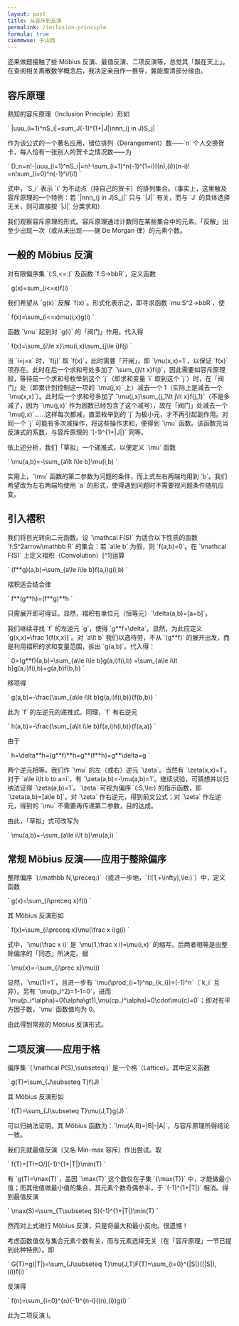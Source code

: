 ```yaml
---
layout: post
title: 从容斥到反演
permalink: /inclusion-principle
formula: true
ciemmwue: 于山西
---
```


迩来做题接触了些 Möbius 反演、最值反演、二项反演等，总觉其「飘在天上」。在查阅相关离散数学概念后，我决定亲自作一推导，冀能厘清部分缘由。

<!--more-->

## 容斥原理

熟知的容斥原理（Inclusion Principle）形如

\`
\|uuu\_(i=1)^nS\_i\|=sum\_J(-1)^(1+\|J\|)nnn\_(j in J)S\_j\|
\`

作为该公式的一个著名应用，错位排列（Derangement）数⸺\`n\` 个人交换贺卡，每人恰有一张别人的贺卡之情况数⸺为

\`
D\_n=n!-\|uuu\_(i=1)^nS\_i\|=n!-\sum\_(i=1)^n(-1)^(1+i)((n),(i))(n-i)! =n!sum\_(i=0)^n(-1)^i/(i!)
\`

式中，\`S\_i\` 表示 \`i\` 为不动点（持自己的贺卡）的排列集合。（事实上，这里触及容斥原理的一个特例：若 \`\|nnn\_(j in J)S\_j\|\` 只与 \`\|J\|\` 有关，而与 \`J\` 的具体选择无关，则可直接按 \`\|J\|\` 分类求和）

我们观察容斥原理的形式。容斥原理通过计数同在某些集合中的元素，「反解」出至少出现一次（或从未出现⸺据 De Morgan 律）的元素个数。

## 一般的 Möbius 反演

对有限偏序集 \`(:S,<=:)\` 及函数 \`f:S->bbR\`，定义函数

\`
g(x)=sum\_(i<=x)f(i)
\`

我们希望从 \`g(x)\` 反解 \`f(x)\`。形式化表示之，即寻求函数 \`mu:S^2->bbR\`，使

\`
f(x)=\sum\_(i<=x)mu(i,x)g(i)
\`

函数 \`\mu\` 起到对 \`g(i)\` 的「阀门」作用。代入得

\`
f(x)=\sum\_{i\le x}\mu(i,x)\sum\_{j\le i}f(j)
\`

当 \`i=j=x\` 时，\`f(j)\` 取 \`f(x)\`，此时需要「开闸」，即 \`\mu(x,x)=1\`，以保证 \`f(x)\` 项存在。此时在后一个求和号处多加了 \`\sum\_{j\lt x}f(j)\`，因此需要如容斥原理般，等待前一个求和号枚举到这个 \`j\`（即求和变量 \`i\` 取到这个 \`j\`）时，在「阀门」处（即累计到控制这一项的 \`\mu(j,x)\` 上）减去一个 1（实际上是减去一个 \`\mu(x,x)\`）。此时后一个求和号多加了 \`\mu(j,x)\sum\_{j\_1\lt j\lt x}f(j\_1)\`（不是多减了，因为 \`\mu(j,x)\` 作为因数已经包含了这个减号），故在「阀门」处减去一个  \`\mu(j,x)\`……这样每次都减，直至枚举到的 \`j\` 为极小元，才不再引起副作用。对同一个 \`j\` 可能有多次减操作，将这些操作求和，便得到 \`\mu\` 函数。该函数充当反演式的系数，与容斥原理的 \`(-1)^{1+\|J\|}\` 同等。

依上述分析，我们「草拟」一个递推式，以便定义 \`\mu\` 函数

\`
\mu(a,b)=-\sum\_{a\lt i\le b}\mu(i,b)
\`

实用上，\`\mu\` 函数的第二参数为问题的条件，而上式左右两端均用到 \`b\`。我们希望改为左右两端均使用 \`a\` 的形式，使得遇到问题时不需要视问题条件随机应变。

## 引入褶积

我们将目光转向二元函数。设 \`\mathcal F(S)\` 为适合以下性质的函数 \`f:S^2arrow\mathbb R\` 的集合：若 \`a\le b\` 为假，则 \`f(a,b)=0\`。在 \`\mathcal F(S)\` 上定义褶积（Convolution）[^1]运算

\`
(f\*\*g)(a,b)=\sum\_{a\le i\le b}f(a,i)g(i,b)
\`

褶积适合结合律

\`
f\*\*(g\*\*h)=(f\*\*g)\*\*h
\`

只需展开即可得证。显然，褶积有单位元（恒等元）\`\delta(a,b)=\[a=b\]\`。

我们继续寻找 \`f\` 的左逆元 \`g\`，使得 \`g\*\*f=\delta\`。显然，为此应定义 \`g(x,x)=\frac 1{f(x,x)}\`。对 \`a\lt b\` 我们以逸待劳，不从 \`(g\*\*f)\` 的展开出发，而是利用褶积的求和变量范围，拆出 \`g(a,b)\`。代入得：

\`
0=(g\*\*f)(a,b)=\sum\_{a\le i\le b}g(a,i)f(i,b)
=\sum\_{a\le i\lt b}g(a,i)f(i,b)+g(a,b)f(b,b)
\`

移项得

\`
g(a,b)=-\frac{\sum\_{a\le i\lt b}g(a,i)f(i,b)}{f(b,b)}
\`

此为 \`f\` 的左逆元的递推式。同理，\`f\` 有右逆元

\`
h(a,b)=-\frac{\sum\_{a\lt i\le b}f(a,i)h(i,b)}{f(a,a)}
\`

由于

\`
h=\delta\*\*h=(g\*\*f)\*\*h=g\*\*(f\*\*h)=g\*\*\delta=g
\`

两个逆元相等。我们作 \`\mu\` 的左（或右）逆元 \`\zeta\`。当然有 \`\zeta(x,x)=1\`。对于 \`a\le i\lt b to a=i\`，有 \`\zeta(a,b)=-\mu(a,b)=1\`。继续试验，可猜想并以归纳法证得 \`\zeta(a,b)=1\`。\`\zeta\` 可视为偏序 \`(:S,\le:)\`的指示函数，即 \`\zeta(a,b)=\[a\le b\]\`。对 \`\zeta\` 作右逆元，得到前文公式；对 \`\zeta\` 作左逆元，得到的 \`\mu\` 不需要再传递第二参数，目的达成。

由此，「草拟」式可改写为

\`
\mu(a,b)=-\sum\_{a\le i\lt b}\mu(a,i)
\`

## 常规 Möbius 反演⸺应用于整除偏序

整除偏序 \`(:\mathbb N,\preceq:)\`（或进一步地，\`(:\[1,+\infty),\le:)\`）中，定义函数

\`
g(x)=\sum\_{i\preceq x}f(i)
\`

其 Möbius 反演形如

\`
f(x)=\sum\_{i\preceq x}\mu(\frac x i)g(i)
\`

式中，\`\mu(\frac x i)\` 是 \`\mu(1,\frac x i)=\mu(i,x)\` 的缩写。后两者相等是由整除偏序的「同态」所决定。据

\`
\mu(x)=-\sum\_{i\prec x}\mu(i)
\`

显然，\`\mu(1)=1\`，且进一步有 \`\mu(\prod\_{i=1}^np\_{k\_i})=(-1)^n\`（\`k\_i\` 互异）。另有 \`\mu(p\_i^2)=1-1=0\`，进而 \`\mu(p\_i^\alpha)=0(\alpha\gt1),\mu(cp\_i^\alpha)=0\cdot\mu(c)=0\`；即对有平方因子数，\`\mu\` 函数值均为 0。

由此得到常规的 Möbius 反演形式。

## 二项反演⸺应用于格

偏序集 \`(:\mathcal P(S),\subseteq:)\` 是一个格（Lattice）。其中定义函数

\`
g(T)=\sum\_{J\subseteq T}f(J)
\`

其 Möbius 反演形如

\`
f(T)=\sum\_{J\subseteq T}\mu(J,T)g(J)
\`

可以归纳法证明，其 Möbius 函数为：\`\mu(A,B)=\|B\|-\|A\|\`，与容斥原理所得结论一致。

我们先就最值反演（又名 Min-max 容斥）作出尝试。取

\`
f(T)=\[T!=O/\](-1)^{1+\|T\|}\min(T)
\`

有 \`g(T)=\max(T)\`，盖因 \`\max(T)\` 这个数仅在子集 \`\{\max(T)\}\` 中，才能做最小值；而其他值做最小值的集合，其元素个数奇偶参半，于 \`(-1)^{1+\|T\|}\` 相消。得到最值反演

\`
\max(S)=\sum\_{T\subseteq S}(-1)^{1+\|T\|}\min(T)
\`

然而对上式进行 Möbius 反演，只是将最大和最小反向。很遗憾！

考虑函数值仅与集合元素个数有关，而与元素选择无关（在「容斥原理」一节已提到此种特例）。即

\`
G(T)=g(\|T\|)=\sum\_{J\subseteq T}\mu(J,T)F(T)=\sum\_{i=0}^{\|S\|}((\|S\|), (i))f(i)
\`

反演得

\`
f(n)=\sum\_{i=0}^{n}(-1)^{n-i}((n),(i))g(i)
\`

此为二项反演 I。

